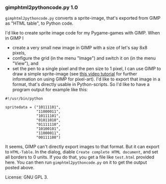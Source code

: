 ### gimphtml2pythoncode.py 1.0

`gimphtml2pythoncode.py` converts a sprite-image, that's exported from GIMP as "HTML table", to Python code.

I'd like to create sprite image code for my Pygame-games with GIMP. When in GIMP I
- create a very small new image in GIMP with a size of let's say 8x8 pixels,
- configure the grid (in the menu "Image") and switch it on (in the menu "View"), and
- set the pen to a single pixel and the pen size to 1 pixel,
I can use GIMP to draw a simple sprite-image (see [this video tutorial](https://www.youtube.com/watch?v=PONe4IIYSnQ) for further information on using GIMP for pixel-art). I'd like to export that image in a format, that's directly usable in Python-scripts. So I'd like to have a program output for example like this:
```
#!/usr/bin/python

spritedata = ("10111101",
              "11000011",
              "10111101",
              "01011010",
              "01111110",
              "10100101",
              "11000011",
              "00111100")
```

It seems, GIMP can't directly export images to that format. But it can export to `HTML-Table`. In the dialog, diable `Create complete HTML document`, and set all borders to 0 units. If you do that, you get a file like `test.html` provided here.
You can then run `gimphtml2pythoncode.py` on it to get the output posted above.

License: GNU GPL 3.
